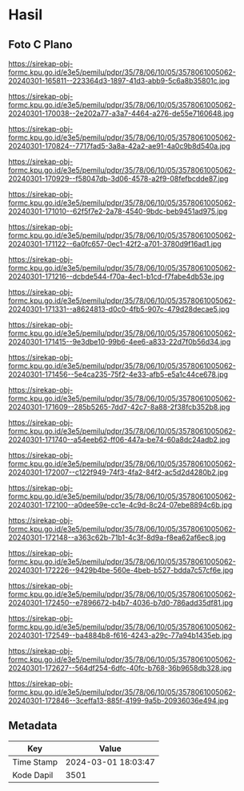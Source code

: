 # Hasil

## Foto C Plano

https://sirekap-obj-formc.kpu.go.id/e3e5/pemilu/pdpr/35/78/06/10/05/3578061005062-20240301-165811--223364d3-1897-41d3-abb9-5c6a8b35801c.jpg

https://sirekap-obj-formc.kpu.go.id/e3e5/pemilu/pdpr/35/78/06/10/05/3578061005062-20240301-170038--2e202a77-a3a7-4464-a276-de55e7160648.jpg

https://sirekap-obj-formc.kpu.go.id/e3e5/pemilu/pdpr/35/78/06/10/05/3578061005062-20240301-170824--7717fad5-3a8a-42a2-ae91-4a0c9b8d540a.jpg

https://sirekap-obj-formc.kpu.go.id/e3e5/pemilu/pdpr/35/78/06/10/05/3578061005062-20240301-170929--f58047db-3d06-4578-a2f9-08fefbcdde87.jpg

https://sirekap-obj-formc.kpu.go.id/e3e5/pemilu/pdpr/35/78/06/10/05/3578061005062-20240301-171010--62f5f7e2-2a78-4540-9bdc-beb9451ad975.jpg

https://sirekap-obj-formc.kpu.go.id/e3e5/pemilu/pdpr/35/78/06/10/05/3578061005062-20240301-171122--6a0fc657-0ec1-42f2-a701-3780d9f16ad1.jpg

https://sirekap-obj-formc.kpu.go.id/e3e5/pemilu/pdpr/35/78/06/10/05/3578061005062-20240301-171216--dcbde544-f70a-4ec1-b1cd-f7fabe4db53e.jpg

https://sirekap-obj-formc.kpu.go.id/e3e5/pemilu/pdpr/35/78/06/10/05/3578061005062-20240301-171331--a8624813-d0c0-4fb5-907c-479d28decae5.jpg

https://sirekap-obj-formc.kpu.go.id/e3e5/pemilu/pdpr/35/78/06/10/05/3578061005062-20240301-171415--9e3dbe10-99b6-4ee6-a833-22d7f0b56d34.jpg

https://sirekap-obj-formc.kpu.go.id/e3e5/pemilu/pdpr/35/78/06/10/05/3578061005062-20240301-171456--5e4ca235-75f2-4e33-afb5-e5a1c44ce678.jpg

https://sirekap-obj-formc.kpu.go.id/e3e5/pemilu/pdpr/35/78/06/10/05/3578061005062-20240301-171609--285b5265-7dd7-42c7-8a88-2f38fcb352b8.jpg

https://sirekap-obj-formc.kpu.go.id/e3e5/pemilu/pdpr/35/78/06/10/05/3578061005062-20240301-171740--a54eeb62-ff06-447a-be74-60a8dc24adb2.jpg

https://sirekap-obj-formc.kpu.go.id/e3e5/pemilu/pdpr/35/78/06/10/05/3578061005062-20240301-172007--c122f949-74f3-4fa2-84f2-ac5d2d4280b2.jpg

https://sirekap-obj-formc.kpu.go.id/e3e5/pemilu/pdpr/35/78/06/10/05/3578061005062-20240301-172100--a0dee59e-cc1e-4c9d-8c24-07ebe8894c6b.jpg

https://sirekap-obj-formc.kpu.go.id/e3e5/pemilu/pdpr/35/78/06/10/05/3578061005062-20240301-172148--a363c62b-71b1-4c3f-8d9a-f8ea62af6ec8.jpg

https://sirekap-obj-formc.kpu.go.id/e3e5/pemilu/pdpr/35/78/06/10/05/3578061005062-20240301-172226--9429b4be-560e-4beb-b527-bdda7c57cf6e.jpg

https://sirekap-obj-formc.kpu.go.id/e3e5/pemilu/pdpr/35/78/06/10/05/3578061005062-20240301-172450--e7896672-b4b7-4036-b7d0-786add35df81.jpg

https://sirekap-obj-formc.kpu.go.id/e3e5/pemilu/pdpr/35/78/06/10/05/3578061005062-20240301-172549--ba4884b8-f616-4243-a29c-77a94b1435eb.jpg

https://sirekap-obj-formc.kpu.go.id/e3e5/pemilu/pdpr/35/78/06/10/05/3578061005062-20240301-172627--564df254-6dfc-40fc-b768-36b9658db328.jpg

https://sirekap-obj-formc.kpu.go.id/e3e5/pemilu/pdpr/35/78/06/10/05/3578061005062-20240301-172846--3ceffa13-885f-4199-9a5b-20936036e494.jpg


## Metadata

| Key        | Value               |
| ---------- | ------------------- |
| Time Stamp | 2024-03-01 18:03:47 |
| Kode Dapil | 3501                |




